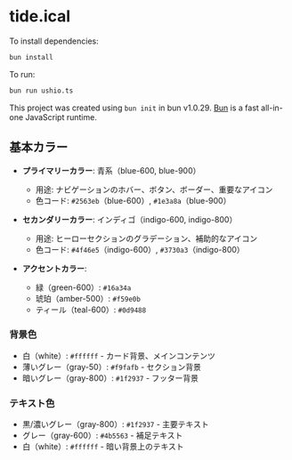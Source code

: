 # tide.ical

To install dependencies:

```bash
bun install
```

To run:

```bash
bun run ushio.ts
```

This project was created using `bun init` in bun v1.0.29. [Bun](https://bun.sh) is a fast all-in-one JavaScript runtime.

## 基本カラー

- **プライマリーカラー**: 青系（blue-600, blue-900）
  - 用途: ナビゲーションのホバー、ボタン、ボーダー、重要なアイコン
  - 色コード: `#2563eb`（blue-600）, `#1e3a8a`（blue-900）

- **セカンダリーカラー**: インディゴ（indigo-600, indigo-800）
  - 用途: ヒーローセクションのグラデーション、補助的なアイコン
  - 色コード: `#4f46e5`（indigo-600）, `#3730a3`（indigo-800）

- **アクセントカラー**:
  - 緑（green-600）: `#16a34a`
  - 琥珀（amber-500）: `#f59e0b`
  - ティール（teal-600）: `#0d9488`

### 背景色

- 白（white）: `#ffffff` - カード背景、メインコンテンツ
- 薄いグレー（gray-50）: `#f9fafb` - セクション背景
- 暗いグレー（gray-800）: `#1f2937` - フッター背景

### テキスト色

- 黒/濃いグレー（gray-800）: `#1f2937` - 主要テキスト
- グレー（gray-600）: `#4b5563` - 補足テキスト
- 白（white）: `#ffffff` - 暗い背景上のテキスト
